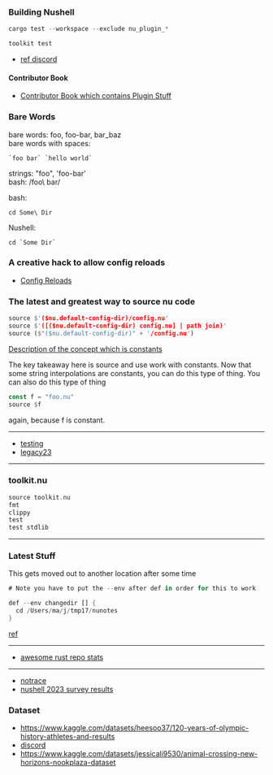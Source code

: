 
### Building Nushell

```rust
cargo test --workspace --exclude nu_plugin_*
```
```rust
toolkit test
```

- [ref discord](https://discord.com/channels/601130461678272522/683070703716925568/1232125170714677339)

#### Contributor Book

* [Contributor Book which contains Plugin Stuff](https://www.nushell.sh/contributor-book/plugin_protocol_reference.html)

### Bare Words

bare words: foo, foo-bar, bar_baz   
bare words with spaces:

```
`foo bar` `hello world`
```

strings: "foo", 'foo-bar'   
bash: /foo\ bar/

bash:   
```
cd Some\ Dir
```

Nushell:   
```
cd `Some Dir`
```

### A creative hack to allow config reloads

* [Config Reloads](https://github.com/nushell/nushell/issues/10736)

### The latest and greatest way to source nu code

```rust
source $'($nu.default-config-dir)/config.nu'
source $'([($nu.default-config-dir) config.nu] | path join)'
source ($"($nu.default-config-dir)" + '/config.nu')
```

[Description of the concept which is constants](https://discord.com/channels/601130461678272522/601130461678272524/1199014467980251237)

The key takeaway here is source and use work with constants. Now that some string interpolations are constants, you can do this type of thing. You can also do this type of thing

```rust
const f = "foo.nu"
source $f
```

again, because f is constant.

---

* [testing](./legacy23/testing.md)
* [legacy23](./legacy23/README.md)

---

### toolkit.nu

```rust
source toolkit.nu
fmt
clippy
test
test stdlib
```

---

### Latest Stuff

This gets moved out to another location after some time

```rust
# Note you have to put the --env after def in order for this to work

def --env changedir [] {
  cd /Users/ma/j/tmp17/nunotes
}
```

[ref](https://github.com/stormasm/nuscripts/blob/main/changedir.nu)

---

* [awesome rust repo stats](https://github.com/emanuelef/awesome-rust-repo-stats)

---

* [notrace](https://github.com/stormasm/rust-examples/tree/main/notrace)
* [nushell 2023 survey results](https://www.nushell.sh/blog/2023-11-16-nushell-2023-survey-results.html)

### Dataset

- https://www.kaggle.com/datasets/heesoo37/120-years-of-olympic-history-athletes-and-results
- [discord](https://discord.com/channels/601130461678272522/683070703716925568/1236806789412950099)
- https://www.kaggle.com/datasets/jessicali9530/animal-crossing-new-horizons-nookplaza-dataset
